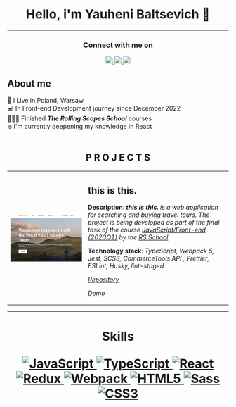 <h1  align="center">Hello, i'm Yauheni Baltsevich 👋</h1>

---

<div  align="center">
	<h3>Connect with me on</h3>
	<p  align="center">
		<a  href="https://www.linkedin.com/in/eugenebalts/">
			<img  src="https://img.shields.io/badge/LinkedIn-0077B5?style=for-the-badge&logo=linkedin&logoColor=white"></img>
		</a>
		<a  href="mailto:norcobeatz@gmail.com">
			<img  src="https://img.shields.io/badge/Gmail-D14836?style=for-the-badge&logo=gmail&logoColor=white"></img>
		</a>
		<a  href="https://t.me/eugenebalts">
			<img  src="https://img.shields.io/badge/Telegram-2CA5E0?style=for-the-badge&logo=telegram&logoColor=white"></img>
		</a>
	</p>
</div>

## About me

🗽 I Live in Poland, Warsaw  
💻 In Front-end Development journey since December 2022  
👨🏿‍🎓 Finished **_The Rolling Scopes School_** courses  
❄️ I'm currently deepening my knowledge in React

---

<div align="center">
	<h2 align="center">P R O J E C T S</h2>
	<table align="center">
		<tr>
			<td align="center">
				<img src="./assets/projects/this-is-this.png" alt="project">
			</td>
			<td align="left">
				<h2>this is this.</h2>
				<p></p>
				<p><b>Description</b>: <b><i>this is this.</i></b><i> is a web application for searching and buying travel tours.
					The project is being developed as part of the final task of the course <a href="https://rs.school/js/" target="_blank">
					JavaScript/Front-end (2023Q1)</a> by the <a href="https://rs.school/" target="_blank">RS School</a>
				</i></p>
				<p></p>
				<p><b>Technology stack</b>: <i>TypeScript, Webpack 5, Jest, SCSS, CommerceTools API , Prettier, ESLint, Husky, lint-staged.</i></p>
				<p><p>
				<p><a href="https://github.com/eugenebalts/e-commerce" target="_blank"><i>Repository</i></a></p>
				<p><a href="https://this-is-this.onrender.com/" target="_blank"><i>Demo</i></a></p>
			</td>
		</tr>
	</table>
</div>

---

<div align="center">
	<h1><b> Skills<b> </h>
		<p></p>
	<p align="center">
		<a href="https://developer.mozilla.org/en-US/docs/Web/JavaScript" target="_blank" rel="noreferrer">
			<img src="https://raw.githubusercontent.com/danielcranney/readme-generator/main/public/icons/skills/javascript-colored.svg" width="36" height="36" alt="JavaScript" />
		</a>
		<a href="https://www.typescriptlang.org/" target="_blank" rel="noreferrer">
			<img src="https://raw.githubusercontent.com/danielcranney/readme-generator/main/public/icons/skills/typescript-colored.svg" width="36" height="36" alt="TypeScript" />
		</a>
		<a href="https://reactjs.org/" target="_blank" rel="noreferrer">
			<img src="https://raw.githubusercontent.com/danielcranney/readme-generator/main/public/icons/skills/react-colored.svg" width="36" height="36" alt="React" />
		</a>
		<a href="https://redux.js.org/" target="_blank" rel="noreferrer">
			<img src="https://raw.githubusercontent.com/danielcranney/readme-generator/main/public/icons/skills/redux-colored.svg" width="36" height="36" alt="Redux" />
		</a>
		<a href="https://webpack.js.org/" target="_blank" rel="noreferrer">
			<img src="https://raw.githubusercontent.com/danielcranney/readme-generator/main/public/icons/skills/webpack-colored.svg" width="36" height="36" alt="Webpack" />
		</a>
		<a href="https://developer.mozilla.org/en-US/docs/Glossary/HTML5" target="_blank" rel="noreferrer">
			<img src="https://raw.githubusercontent.com/danielcranney/readme-generator/main/public/icons/skills/html5-colored.svg" width="36" height="36" alt="HTML5" />
		</a>
		<a href="https://sass-lang.com/" target="_blank" rel="noreferrer">
			<img src="https://raw.githubusercontent.com/danielcranney/readme-generator/main/public/icons/skills/sass-colored.svg" width="36" height="36" alt="Sass" />
		</a>
		<a href="https://www.w3.org/TR/CSS/#css" target="_blank" rel="noreferrer">
			<img src="https://raw.githubusercontent.com/danielcranney/readme-generator/main/public/icons/skills/css3-colored.svg" width="36" height="36" alt="CSS3" />
		</a>
	</p>
<div>
